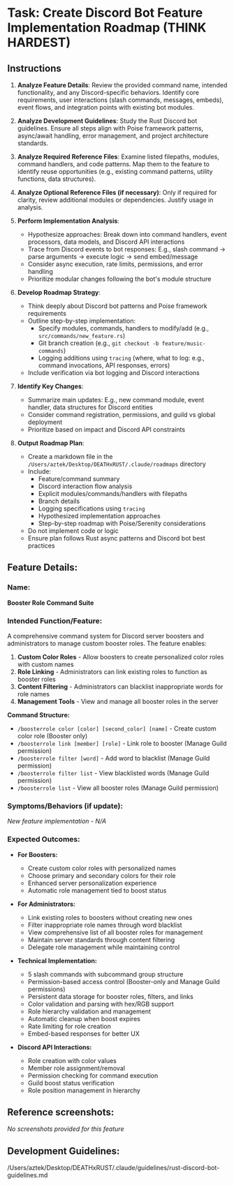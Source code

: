 # Task: Create Discord Bot Feature Implementation Roadmap (THINK HARDEST)

## Instructions

1. **Analyze Feature Details**: Review the provided command name, intended functionality, and any Discord-specific behaviors. Identify core requirements, user interactions (slash commands, messages, embeds), event flows, and integration points with existing bot modules.

2. **Analyze Development Guidelines**: Study the Rust Discord bot guidelines. Ensure all steps align with Poise framework patterns, async/await handling, error management, and project architecture standards.

3. **Analyze Required Reference Files**: Examine listed filepaths, modules, command handlers, and code patterns. Map them to the feature to identify reuse opportunities (e.g., existing command patterns, utility functions, data structures).

4. **Analyze Optional Reference Files (if necessary)**: Only if required for clarity, review additional modules or dependencies. Justify usage in analysis.

5. **Perform Implementation Analysis**:
   - Hypothesize approaches: Break down into command handlers, event processors, data models, and Discord API interactions
   - Trace from Discord events to bot responses: E.g., slash command → parse arguments → execute logic → send embed/message
   - Consider async execution, rate limits, permissions, and error handling
   - Prioritize modular changes following the bot's module structure

6. **Develop Roadmap Strategy**:
   - Think deeply about Discord bot patterns and Poise framework requirements
   - Outline step-by-step implementation: 
     - Specify modules, commands, handlers to modify/add (e.g., `src/commands/new_feature.rs`)
     - Git branch creation (e.g., `git checkout -b feature/music-commands`)
     - Logging additions using `tracing` (where, what to log: e.g., command invocations, API responses, errors)
   - Include verification via bot logging and Discord interactions

7. **Identify Key Changes**:
   - Summarize main updates: E.g., new command module, event handler, data structures for Discord entities
   - Consider command registration, permissions, and guild vs global deployment
   - Prioritize based on impact and Discord API constraints

8. **Output Roadmap Plan**:
   - Create a markdown file in the `/Users/aztek/Desktop/DEATHxRUST/.claude/roadmaps` directory
   - Include: 
     - Feature/command summary
     - Discord interaction flow analysis
     - Explicit modules/commands/handlers with filepaths
     - Branch details
     - Logging specifications using `tracing`
     - Hypothesized implementation approaches
     - Step-by-step roadmap with Poise/Serenity considerations
   - Do not implement code or logic
   - Ensure plan follows Rust async patterns and Discord bot best practices

## Feature Details:

### Name:
**Booster Role Command Suite**

### Intended Function/Feature:
A comprehensive command system for Discord server boosters and administrators to manage custom booster roles. The feature enables:

1. **Custom Color Roles** - Allow boosters to create personalized color roles with custom names
2. **Role Linking** - Administrators can link existing roles to function as booster roles
3. **Content Filtering** - Administrators can blacklist inappropriate words for role names
4. **Management Tools** - View and manage all booster roles in the server

**Command Structure:**
- `/boosterrole color [color] [second_color] [name]` - Create custom color role (Booster only)
- `/boosterrole link [member] [role]` - Link role to booster (Manage Guild permission)
- `/boosterrole filter [word]` - Add word to blacklist (Manage Guild permission)
- `/boosterrole filter list` - View blacklisted words (Manage Guild permission)
- `/boosterrole list` - View all booster roles (Manage Guild permission)

### Symptoms/Behaviors (if update):
*New feature implementation - N/A*

### Expected Outcomes:
- **For Boosters:**
  - Create custom color roles with personalized names
  - Choose primary and secondary colors for their role
  - Enhanced server personalization experience
  - Automatic role management tied to boost status

- **For Administrators:**
  - Link existing roles to boosters without creating new ones
  - Filter inappropriate role names through word blacklist
  - View comprehensive list of all booster roles for management
  - Maintain server standards through content filtering
  - Delegate role management while maintaining control

- **Technical Implementation:**
  - 5 slash commands with subcommand group structure
  - Permission-based access control (Booster-only and Manage Guild permissions)
  - Persistent data storage for booster roles, filters, and links
  - Color validation and parsing with hex/RGB support
  - Role hierarchy validation and management
  - Automatic cleanup when boost expires
  - Rate limiting for role creation
  - Embed-based responses for better UX

- **Discord API Interactions:**
  - Role creation with color values
  - Member role assignment/removal
  - Permission checking for command execution
  - Guild boost status verification
  - Role position management in hierarchy

## Reference screenshots:
*No screenshots provided for this feature*

## Development Guidelines:

/Users/aztek/Desktop/DEATHxRUST/.claude/guidelines/rust-discord-bot-guidelines.md

